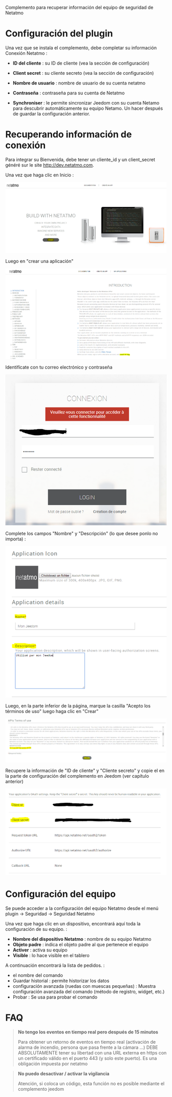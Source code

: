 Complemento para recuperar información del equipo de seguridad de Netatmo

# Configuración del plugin

Una vez que se instala el complemento, debe completar su información
Conexión Netatmo :

-   **ID del cliente** : su ID de cliente (vea la sección de configuración)

-   **Client secret** : su cliente secreto (vea la sección de configuración)

-   **Nombre de usuario** : nombre de usuario de su cuenta netatmo

-   **Contraseña** : contraseña para su cuenta de Netatmo

-   **Synchroniser** : le permite sincronizar Jeedom con su cuenta
    Netamo para descubrir automáticamente su equipo Netamo. Un
    hacer después de guardar la configuración anterior.

# Recuperando información de conexión

Para integrar su Bienvenida, debe tener un cliente\_id y un
client\_secret généré sur le site <http://dev.netatmo.com>.

Una vez que haga clic en Inicio :

![netatmoWelcome10](../images/netatmoWelcome10.png)

Luego en "crear una aplicación"

![netatmoWelcome11](../images/netatmoWelcome11.png)

Identifícate con tu correo electrónico y contraseña

![netatmoWelcome12](../images/netatmoWelcome12.png)

Complete los campos "Nombre" y "Descripción" (lo que desee
ponlo no importa) :

![netatmoWelcome13](../images/netatmoWelcome13.png)

Luego, en la parte inferior de la página, marque la casilla "Acepto los términos de uso"
luego haga clic en "Crear"

![netatmoWelcome14](../images/netatmoWelcome14.png)

Recupere la información de "ID de cliente" y "Cliente secreto" y copie el
en la parte de configuración del complemento en Jeedom (ver capítulo
anterior)

![netatmoWelcome15](../images/netatmoWelcome15.png)

# Configuración del equipo

Se puede acceder a la configuración del equipo Netatmo desde el menú
plugin -> Seguridad -> Seguridad Netatmo

Una vez que haga clic en un dispositivo, encontrará aquí toda la configuración de su equipo. :

-   **Nombre del dispositivo Netatmo** : nombre de su equipo Netatmo
-   **Objeto padre** : indica el objeto padre al que pertenece el equipo
-   **Activer** : activa su equipo
-   **Visible** : lo hace visible en el tablero

A continuación encontrará la lista de pedidos. :

-   el nombre del comando
-   Guardar historial : permite historizar los datos
-   configuración avanzada (ruedas con muescas pequeñas) : Muestra
    configuración avanzada del comando (método de registro, widget, etc.)
-   Probar : Se usa para probar el comando

# FAQ

>**No tengo los eventos en tiempo real pero después de 15 minutos**
>
>Para obtener un retorno de eventos en tiempo real (activación de alarma de incendio, persona que pasa frente a la cámara ...) DEBE ABSOLUTAMENTE tener su libertad con una URL externa en https con un certificado válido en el puerto 443 (y solo este puerto). Es una obligación impuesta por netatmo

>**No puedo desactivar / activar la vigilancia**
>
>Atención, si coloca un código, esta función no es posible mediante el complemento jeedom
